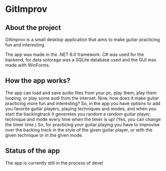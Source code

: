# GitImprov
## About the project
GitImprov is a small desktop application that aims to make guitar practicing fun and interesting.

The app was made in the .NET 6.0 framework. 
C# was used for the backend, for data sotorage was a SQLite database used and the GUI was made with WinForms. 

## How the app works?
The app can load and save audio files from your pc, play them, play them looping, or play some audi from the internet. 
Now, how does it make guitar practicing more fun and interesting?
So, in the app you have options to add you favorite guitar players, playing techniques and modes, 
and when you start the backingtrack it generetes you random a random guitar player, technique and mode
every time when the timer is up! (Yes, you can change the timer time.)
So, for practicing your guitar playing you have to improvise over the backing track in the style of the 
given guitar player, or with the given technique or in the given mode.

## Status of the app
The app is currently still in the process of devel
